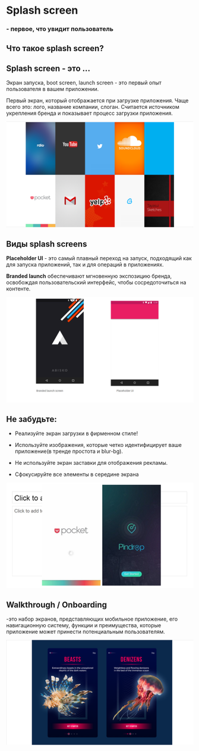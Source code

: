 # Splash screen

### - первое, что увидит пользователь

## Что такое splash screen?

## Splash screen - это ...

Экран запуска, boot screen, launch screen - это первый опыт пользователя в вашем приложении.

Первый экран, который отображается при загрузке приложения. Чаще всего это: лого, название компании, слоган. Считается источником укрепления бренда и показывает процесс загрузки приложения.

![WD-4-26-1](/images/2019/04/wd-4-26-1.png)

## Виды splash screens

**Placeholder UI** - это самый плавный переход на запуск, подходящий как для запуска приложений, так и для операций в приложениях.

**Branded launch** обеспечивают мгновенную экспозицию бренда, освобождая пользовательский интерфейс, чтобы сосредоточиться на контенте.

![WD-4-26-2](/images/2019/04/wd-4-26-2.png)

## Не забудьте:

* Реализуйте экран загрузки в фирменном стиле!

* Используйте изображения, которые четко идентифицирует ваше приложение(в тренде простота и blur-bg).

*  Не используйте экран заставки для отображения рекламы.

*  Сфокусируйте все элементы в середине экрана

![WD-4-26-3](/images/2019/04/wd-4-26-3.png)

## Walkthrough / Onboarding

-это набор экранов, представляющих мобильное приложение, его навигационную систему, функции и преимущества, которые приложение может принести потенциальным пользователям.

![WD-4-26-4](/images/2019/04/wd-4-26-4.png)
